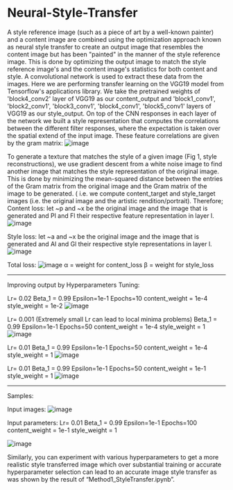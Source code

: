 # Neural-Style-Transfer
A style reference image (such as a piece of art by a well-known painter) and a content image are combined using the optimization approach known as neural style transfer to create an output image that resembles the content image but has been "painted" in the manner of the style reference image.
This is done by optimizing the output image to match the style reference image's and the content image's statistics for both content and style. A convolutional network is used to extract these data from the images.
Here we are performing transfer learning on the VGG19 model from Tensorflow's applications library.
We take the pretrained weights of 'block4_conv2' layer of VGG19 as our content_output and 'block1_conv1', 'block2_conv1', 'block3_conv1', 'block4_conv1', 'block5_conv1' layers of VGG19 as our style_output.
On top of the CNN responses in each layer of the network we built a style representation that computes the correlations between the different filter responses, where the expectation is taken over the spatial extend of the input image. These feature correlations are given by the gram matrix:
![image](https://user-images.githubusercontent.com/86003669/202875705-e6dd239e-3955-4967-b563-10efecbaafd0.png)

To generate a texture that matches the style of a given image (Fig 1, style reconstructions), we use gradient descent from a white noise image to find another image that matches the style representation of the original image. This is done by minimizing the mean-squared distance between the entries of the Gram matrix from the original image and the Gram matrix of the image to be generated. ( i.e. we compute content_target and style_target images (i.e. the original image and the artistic rendition/portrait).
Therefore;
Content loss: let ~p and ~x be the original image and the image that is generated and Pl and Fl their respective feature representation in layer l.
![image](https://user-images.githubusercontent.com/86003669/202875710-21496ccb-427b-4131-8881-7bdda735ad20.png)

Style loss: let ~a and ~x be the original image and the image that is generated and Al and Gl their respective style representations in layer l.
![image](https://user-images.githubusercontent.com/86003669/202875714-3552cece-1d4b-4ef4-aaa0-06a874923e87.png)

Total loss:
![image](https://user-images.githubusercontent.com/86003669/202875719-085a9520-5610-4a49-a855-04d854a3e938.png)
α = weight for content_loss
β = weight for style_loss


----------------------------------------------------------------------------------------------------------------------------------------------------------------------
Improving output by Hyperparameters Tuning:

Lr= 0.02
Beta_1 = 0.99
Epsilon=1e-1
Epochs=10
content_weight = 1e-4
style_weight = 1e-2
![image](https://user-images.githubusercontent.com/86003669/202875752-0ecc12ef-5e5f-4fc5-88b6-348a9c3da348.png)


Lr= 0.001 (Extremely small Lr can lead to local minima problems)
Beta_1 = 0.99
Epsilon=1e-1
Epochs=50
content_weight = 1e-4
style_weight = 1
![image](https://user-images.githubusercontent.com/86003669/202875762-4c22052d-ccc6-4869-b644-0c7647b941aa.png)


Lr= 0.01
Beta_1 = 0.99
Epsilon=1e-1
Epochs=50
content_weight = 1e-4
style_weight = 1
![image](https://user-images.githubusercontent.com/86003669/202875767-29342086-a93e-42b5-9c6a-eb714ebe6b2e.png)


Lr= 0.01
Beta_1 = 0.99
Epsilon=1e-1
Epochs=50
content_weight = 1e-1
style_weight = 1
![image](https://user-images.githubusercontent.com/86003669/202875783-2c53e456-8e47-4e13-ad5a-077fff8a404d.png)

-----------------------------------------------------------------------------------------------------------------------------------------------------------------
Samples:

Input images:
![image](https://user-images.githubusercontent.com/86003669/202875812-f2e90004-09c0-4f04-bbea-2395c8943579.png)

Input parameters:
Lr= 0.01
Beta_1 = 0.99
Epsilon=1e-1
Epochs=100
content_weight = 1e-1
style_weight = 1

![image](https://user-images.githubusercontent.com/86003669/202875820-675337ad-3f0d-4f16-b1b3-9a06eb762e3c.png)

Similarly, you can experiment with various hyperparameters to get a more realistic style transferred image which over substantial training or accurate hyperparameter selection can lead to an accurate image style transfer as was shown by the result of “Method1_StyleTransfer.ipynb”.



